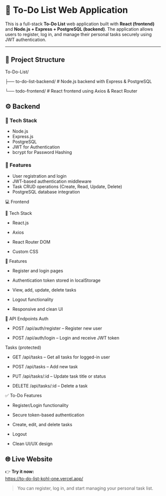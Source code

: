 # 📝 To-Do List Web Application

This is a full-stack **To-Do List** web application built with **React (frontend)** and **Node.js + Express + PostgreSQL (backend)**. The application allows users to register, log in, and manage their personal tasks securely using JWT authentication.

---

## 📂 Project Structure

To-Do-List/

├── to-do-list-backend/ # Node.js backend with Express & PostgreSQL

└── todo-frontend/ # React frontend using Axios & React Router

## ⚙️ Backend

### 🧱 Tech Stack

- Node.js
- Express.js
- PostgreSQL
- JWT for Authentication
- bcrypt for Password Hashing

### 🔐 Features

- User registration and login
- JWT-based authentication middleware
- Task CRUD operations (Create, Read, Update, Delete)
- PostgreSQL database integration

💻 Frontend

🧱 Tech Stack

- React.js

- Axios

- React Router DOM

- Custom CSS

🌟 Features

- Register and login pages

- Authentication token stored in localStorage

- View, add, update, delete tasks

- Logout functionality

- Responsive and clean UI

📮 API Endpoints
Auth

- POST /api/auth/register – Register new user

- POST /api/auth/login – Login and receive JWT token

Tasks (protected)

- GET /api/tasks – Get all tasks for logged-in user

- POST /api/tasks – Add new task

- PUT /api/tasks/:id – Update task title or status

- DELETE /api/tasks/:id – Delete a task

✅ To-Do Features

- Register/Login functionality

- Secure token-based authentication

- Create, edit, and delete tasks

- Logout

- Clean UI/UX design

## 🌐 Live Website

👉 **Try it now:**  
https://to-do-list-kohl-one.vercel.app/

> You can register, log in, and start managing your personal task list.
